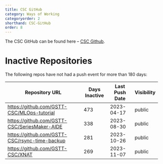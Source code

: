 ```yaml
---
title: CSC GitHub
category: Ways of Working
categoryorder: 2
shorthand: CSC-GitHub
order: 8
---
```


The CSC GitHub can be found here – <a href="https://github.com/GSTT-CSC/">CSC Github</a>.

# Inactive Repositories

The following repos have not had a push event for more than 180 days:

| Repository URL | Days Inactive | Last Push Date | Visibility |
| --- | --- | --- | --- |
| https://github.com/GSTT-CSC/MLOps-tutorial | 473 | 2023-04-17 | public |
| https://github.com/GSTT-CSC/SeriesMaker-AIDE | 338 | 2023-08-30 | public |
| https://github.com/GSTT-CSC/rsync-time-backup | 281 | 2023-10-26 | public |
| https://github.com/GSTT-CSC/XNAT | 269 | 2023-11-07 | public |
